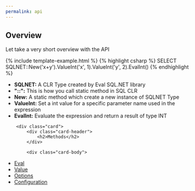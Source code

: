 ```yaml
---
permalink: api
---
```


## Overview

Let take a very short overview with the API

{% include template-example.html %} 
{% highlight csharp %}
SELECT SQLNET::New('x+y').ValueInt('x', 1).ValueInt('y', 2).EvalInt()
{% endhighlight %}

 - **SQLNET:** A CLR Type created by Eval SQL.NET library
 - **"::":** This is how you call static method in SQL CLR
 - **New:** A static method which create a new instance of SQLNET Type
 - **ValueInt:** Set a int value for a specific parameter name used in the expression
 - **EvalInt:** Evaluate the expression and return a result of type INT

<div class="card-group">
	
		<div class="card">
			<div class="card-header">
				<h2>Methods</h2>
			</div>
			
			<div class="card-body">

<div markdown="1">

 - [Eval](/eval)
 - [Value](/value)
 - [Options](/options)
 - [Configuration](/configuration)

</div>
			</div>
		</div>
</div>

<style>
.card-group .card-body {
	padding-top: 20px;
}

.card-group .card-body li {
	padding-top: 5px;
}
</style>